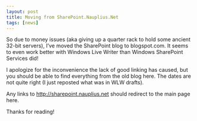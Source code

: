 ```yaml
---
layout: post
title: Moving from SharePoint.Nauplius.Net
tags: [news]
---
```


So due to money issues (aka giving up a quarter rack to hold some ancient 32-bit servers), I’ve moved the SharePoint blog to blogspot.com.  It seems to even work better with Windows Live Writer than Windows SharePoint Services did!

I apologize for the inconvenience the lack of good linking has caused, but you should be able to find everything from the old blog here.  The dates are not quite right (I just reposted what was in WLW drafts).

Any links to http://sharepoint.nauplius.net should redirect to the main page here.

Thanks for reading!